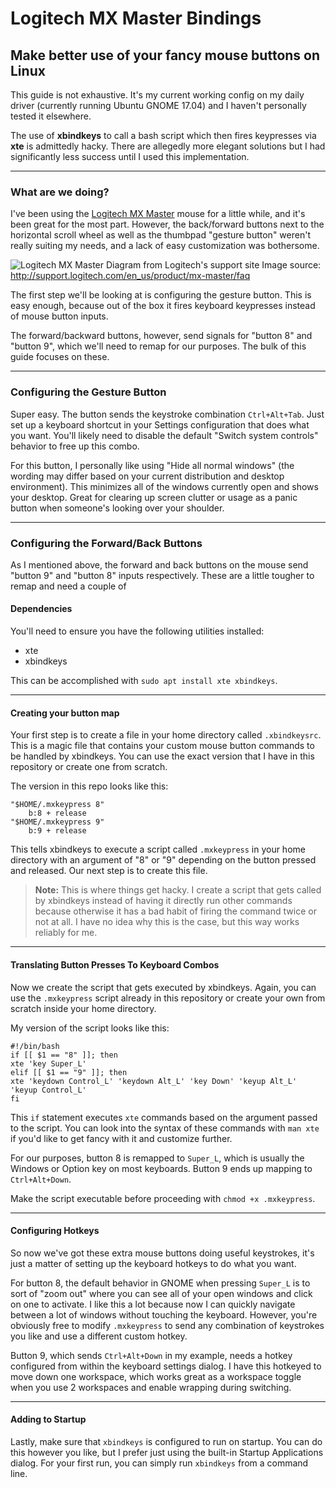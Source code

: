 # Logitech MX Master Bindings
## Make better use of your fancy mouse buttons on Linux

This guide is not exhaustive. It's my current working config on my daily driver (currently running Ubuntu GNOME 17.04) and I haven't personally tested it elsewhere. 

The use of **xbindkeys** to call a bash script which then fires keypresses via **xte** is admittedly hacky. There are allegedly more elegant solutions but I had significantly less success until I used this implementation. 


----------
### What are we doing?
I've been using the [Logitech MX Master](https://www.amazon.com/Logitech-Master-Wireless-Mouse-High-precision/dp/B00TZR3WRM) mouse for a little while, and it's been great for the most part. However, the back/forward buttons next to the horizontal scroll wheel as well as the thumbpad "gesture button" weren't really suiting my needs, and a lack of easy customization was bothersome.

![Logitech MX Master Diagram from Logitech's support site](http://www.logitech.com/assets/53449/2/mx-master-and-logitech-options.jpg)
Image source: http://support.logitech.com/en_us/product/mx-master/faq

The first step we'll be looking at is configuring the gesture button. This is easy enough, because out of the box it fires keyboard keypresses instead of mouse button inputs.

The forward/backward buttons, however, send signals for "button 8" and "button 9", which we'll need to remap for our purposes. The bulk of this guide focuses on these.

----------
### Configuring the Gesture Button

Super easy. The button sends the keystroke combination `Ctrl+Alt+Tab`. Just set up a keyboard shortcut in your Settings configuration that does what you want. You'll likely need to disable the default "Switch system controls" behavior to free up this combo.

For this button, I personally like using "Hide all normal windows" (the wording may differ based on your current distribution and desktop environment). This minimizes all of the windows currently open and shows your desktop. Great for clearing up screen clutter or usage as a panic button when someone's looking over your shoulder.

-----
### Configuring the Forward/Back Buttons

As I mentioned above, the forward and back buttons on the mouse send "button 9" and "button 8" inputs respectively. These are a little tougher to remap and need a couple of 

#### Dependencies

You'll need to ensure you have the following utilities installed:

 - xte
 - xbindkeys

This can be accomplished with `sudo apt install xte xbindkeys`.

----------

#### Creating your button map
Your first step is to create a file in your home directory called `.xbindkeysrc`. This is a magic file that contains your custom mouse button commands to be handled by xbindkeys. You can use the exact version that I have in this repository or create one from scratch.

The version in this repo looks like this:
```
"$HOME/.mxkeypress 8"
	b:8 + release
"$HOME/.mxkeypress 9"
	b:9 + release
```

This tells xbindkeys to execute a script called `.mxkeypress` in your home directory with an argument of "8" or "9" depending on the button pressed and released. Our next step is to create this file.

>**Note:** This is where things get hacky. I create a script that gets called by xbindkeys instead of having it directly run other commands because otherwise it has a bad habit of firing the command twice or not at all. I have no idea why this is the case, but this way works reliably for me.


----------
#### Translating Button Presses To Keyboard Combos
Now we create the script that gets executed by xbindkeys. Again, you can use the `.mxkeypress` script already in this repository or create your own from scratch inside your home directory.

My version of the script looks like this:
```
#!/bin/bash
if [[ $1 == "8" ]]; then
xte 'key Super_L'
elif [[ $1 == "9" ]]; then
xte 'keydown Control_L' 'keydown Alt_L' 'key Down' 'keyup Alt_L' 'keyup Control_L'
fi
```

This `if` statement executes `xte` commands based on the argument passed to the script. You can look into the syntax of these commands with `man xte` if you'd like to get fancy with it and customize further.

For our purposes, button 8 is remapped to `Super_L`, which is usually the Windows or Option key on most keyboards. Button 9 ends up mapping to `Ctrl+Alt+Down`. 

Make the script executable before proceeding with `chmod +x .mxkeypress`.


----------
#### Configuring Hotkeys
So now we've got these extra mouse buttons doing useful keystrokes, it's just a matter of setting up the keyboard hotkeys to do what you want. 

For button 8, the default behavior in GNOME when pressing `Super_L` is to sort of "zoom out" where you can see all of your open windows and click on one to activate. I like this a lot because now I can quickly navigate between a lot of windows without touching the keyboard. However, you're obviously free to modify `.mxkeypress` to send any combination of keystrokes you like and use a different custom hotkey.

Button 9, which sends `Ctrl+Alt+Down` in my example, needs a hotkey configured from within the keyboard settings dialog. I have this hotkeyed to move down one workspace, which works great as a workspace toggle when you use 2 workspaces and enable wrapping during switching.

---------------
#### Adding to Startup
Lastly, make sure that `xbindkeys` is configured to run on startup. You can do this however you like, but I prefer just using the built-in Startup Applications dialog. For your first run, you can simply run `xbindkeys` from a command line. 

